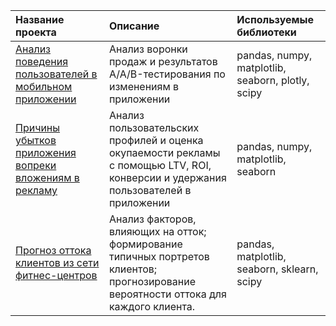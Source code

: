 ﻿| Название проекта      |Описание      | Используемые библиотеки       |
|:---------------------|:------------|:-----------------------------|
|[Анализ поведения пользователей в мобильном приложении](https://github.com/kate-bobyleva/E.Bobyleva_Projects/tree/main/%D0%90%D0%BD%D0%B0%D0%BB%D0%B8%D0%B7%20%D0%BF%D0%BE%D0%B2%D0%B5%D0%B4%D0%B5%D0%BD%D0%B8%D1%8F%20%D0%BF%D0%BE%D0%BB%D1%8C%D0%B7%D0%BE%D0%B2%D0%B0%D1%82%D0%B5%D0%BB%D0%B5%D0%B9%20%D0%B2%20%D0%BC%D0%BE%D0%B1%D0%B8%D0%BB%D1%8C%D0%BD%D0%BE%D0%BC%20%D0%BF%D1%80%D0%B8%D0%BB%D0%BE%D0%B6%D0%B5%D0%BD%D0%B8%D0%B8)|Анализ воронки продаж и результатов A/A/B-тестирования по изменениям в приложении|pandas, numpy, matplotlib, seaborn, plotly, scipy|
|[Причины убытков приложения вопреки вложениям в рекламу](https://github.com/kate-bobyleva/E.Bobyleva_Projects/tree/main/%D0%9F%D1%80%D0%B8%D1%87%D0%B8%D0%BD%D1%8B%20%D1%83%D0%B1%D1%8B%D1%82%D0%BA%D0%BE%D0%B2%20%D0%BF%D1%80%D0%B8%D0%BB%D0%BE%D0%B6%D0%B5%D0%BD%D0%B8%D1%8F%20%D0%B2%D0%BE%D0%BF%D1%80%D0%B5%D0%BA%D0%B8%20%D0%B2%D0%BB%D0%BE%D0%B6%D0%B5%D0%BD%D0%B8%D1%8F%D0%BC%20%D0%B2%20%D1%80%D0%B5%D0%BA%D0%BB%D0%B0%D0%BC%D1%83)|Анализ пользовательских профилей и оценка окупаемости рекламы с помощью LTV, ROI, конверсии и удержания пользователей в приложении|pandas, numpy, matplotlib, seaborn|
|[Прогноз оттока клиентов из сети фитнес-центров](https://github.com/kate-bobyleva/E.Bobyleva_Projects/tree/main/%D0%9F%D1%80%D0%BE%D0%B3%D0%BD%D0%BE%D0%B7%20%D0%BE%D1%82%D1%82%D0%BE%D0%BA%D0%B0%20%D0%BA%D0%BB%D0%B8%D0%B5%D0%BD%D1%82%D0%BE%D0%B2%20%D0%B8%D0%B7%20%D1%81%D0%B5%D1%82%D0%B8%20%D1%84%D0%B8%D1%82%D0%BD%D0%B5%D1%81-%D1%86%D0%B5%D0%BD%D1%82%D1%80%D0%BE%D0%B2)| Анализ факторов, влияющих на отток; формирование типичных портретов клиентов; прогнозирование вероятности оттока для каждого клиента.| pandas, matplotlib, seaborn, sklearn, scipy |